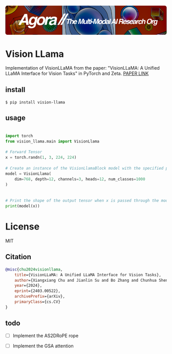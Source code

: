 [![Multi-Modality](agorabanner.png)](https://discord.gg/qUtxnK2NMf)

# Vision LLama
Implementation of VisionLLaMA from the paper: "VisionLLaMA: A Unified LLaMA Interface for Vision Tasks" in PyTorch and Zeta. [PAPER LINK](https://arxiv.org/abs/2403.00522)


## install
`$ pip install vision-llama`


## usage
```python

import torch
from vision_llama.main import VisionLlama

# Forward Tensor
x = torch.randn(1, 3, 224, 224)

# Create an instance of the VisionLlamaBlock model with the specified parameters
model = VisionLlama(
    dim=768, depth=12, channels=3, heads=12, num_classes=1000
)


# Print the shape of the output tensor when x is passed through the model
print(model(x))

```



# License
MIT

## Citation
```bibtex
@misc{chu2024visionllama,
    title={VisionLLaMA: A Unified LLaMA Interface for Vision Tasks}, 
    author={Xiangxiang Chu and Jianlin Su and Bo Zhang and Chunhua Shen},
    year={2024},
    eprint={2403.00522},
    archivePrefix={arXiv},
    primaryClass={cs.CV}
}
```

## todo
- [ ] Implement the AS2DRoPE rope
- [ ] Implement the GSA attention

